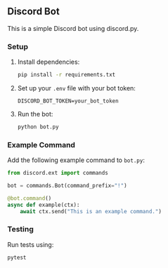 ## Discord Bot

This is a simple Discord bot using discord.py.

### Setup

1. Install dependencies:
   ```bash
   pip install -r requirements.txt
   ```

2. Set up your `.env` file with your bot token:
   ```env
   DISCORD_BOT_TOKEN=your_bot_token
   ```

3. Run the bot:
   ```bash
   python bot.py
   ```

### Example Command

Add the following example command to `bot.py`:

```python
from discord.ext import commands

bot = commands.Bot(command_prefix="!")

@bot.command()
async def example(ctx):
    await ctx.send("This is an example command.")
```

### Testing

Run tests using:
```bash
pytest
```
